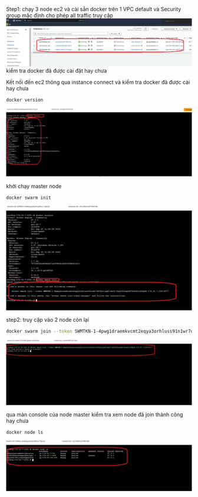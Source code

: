 Step1: chạy 3 node ec2 và cài sẵn docker trên 1 VPC default và Security group mặc định cho phép all traffic truy cập
![image](./images/aws1.png)
kiểm tra docker đã được cài đặt hay chưa

Kết nối đến ec2 thông qua instance connect và kiểm tra docker đã được cài hay chưa
```bash
docker version
```
![image](./images/dockerversion.png)


khởi chạy master node

```bash
docker swarm init
```
![image](./images/dockerswarminit.png)


step2: truy cập vào 2 node còn lại

```bash
docker swarm join --token SWMTKN-1-4pwg1draemkvcmt2eqya3orhluss91n1wr7d092yligmfivwlk-5gz635ceg0m47b6e40iz80p4m 172.31.7.239:2377
```
![image](./images/dockerswarmjoin.png)


qua màn console của node master kiểm tra xem node đã join thành công hay chưa

```bash
docker node ls
```
![image](./images/checknode.png)
